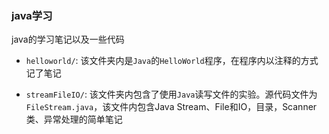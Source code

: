 ### java学习

java的学习笔记以及一些代码

* `helloworld/`: 该文件夹内是`Java`的`HelloWorld`程序，在程序内以注释的方式记了笔记

* `streamFileIO/`: 该文件夹内包含了使用`Java`读写文件的实验。源代码文件为`FileStream.java`，该文件内包含Java Stream、File和IO，目录，Scanner类、异常处理的简单笔记
